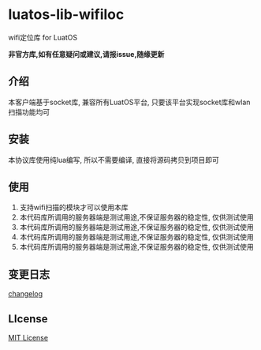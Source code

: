 # luatos-lib-wifiloc

wifi定位库 for LuatOS

**非官方库,如有任意疑问或建议,请报issue,随缘更新**

## 介绍

本客户端基于socket库, 兼容所有LuatOS平台, 只要该平台实现socket库和wlan扫描功能均可

## 安装

本协议库使用纯lua编写, 所以不需要编译, 直接将源码拷贝到项目即可

## 使用

1. 支持wifi扫描的模块才可以使用本库
2. 本代码库所调用的服务器端是测试用途,不保证服务器的稳定性, 仅供测试使用
3. 本代码库所调用的服务器端是测试用途,不保证服务器的稳定性, 仅供测试使用
4. 本代码库所调用的服务器端是测试用途,不保证服务器的稳定性, 仅供测试使用
5. 本代码库所调用的服务器端是测试用途,不保证服务器的稳定性, 仅供测试使用

## 变更日志

[changelog](changelog.md)

## LIcense

[MIT License](https://opensource.org/licenses/MIT)
